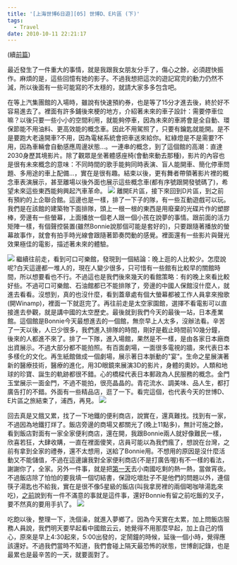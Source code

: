 ```yaml
---
title: '[上海世博6日遊][05] 世博D、E片區 (下)'
tags:
  - Travel
date: 2010-10-11 22:21:17
---
```


(續[前篇](http://blog.xuite.net/retsamsu/diary/38703701))

最近發生了一件重大的事情，就是我跟我女朋友分手了，傷心之餘，必須趕快振作。麻煩的是，這些回憶有她的影子。不過我想把這次的遊記寫完的動力仍然不減，所以後面有一些可能寫的不太穩的，就請大家多多包含吧。

在等上汽集團館的入場時，雖說有快速預約券，也是等了15分才進去後，終於好不容易進去了。裡面有許多鋪後來梗的地方，介紹著未來的車子設計：需要停車位嘛？以後只要一些小小的空間利用，就能夠停車，因為未來的車將會是全自動、環保節能不用油料、更高效能的概念車。因此不用駕照了，只要有鑰匙就能開。是不是要跑大老遠開車?不用，因為電梯系統會把車送來給你。紅綠燈是不是需要?不用，因為車輛會自動感應周邊狀態...。一連串的概念，到了這個館的高潮：直達2030身歷其境影片。除了觀眾是坐著體感座椅(會動來動去那種)，影片的內容也是很有未來概念的意味：不同時間的歌手能夠同時表演、盲人能開車、簡化停車問題、多用途的車上配備...，實在是很有趣。結束以後，更有舞者帶領著影片裡的概念車表演展示，甚至離場以後外面也展示這些概念車(都有序號跟開發號碼了)，希望未來這些東西能夠興起汽車革命。
![](http://e.blog.xuite.net/e/2/3/2/11844378/blog_1638788/txt/38758603/0.png)
離開E片區，接下來回到D片區，到之前有預約的上企聯合館。這邊也是一樣，排了一下子的隊，有一些互動遊戲可以玩。我們是在該館的建築物下面排隊，頭上一根一根的東西是用廢棄的光碟片作的塑膠棒，旁邊有一些螢幕，上面播放一個老人跟一個小孩在說夢的事情。跟前面的活力矩陣一樣，有個聲控裝置(雖然Bonnie說那個可能是套好的)，只要跟隨著播放的螢幕故事作，就會有拍手時光線會跟隨著節奏閃動的感覺。裡面還有一些影片與聲光效果極佳的電影，描述著未來的體驗。

![](http://e.blog.xuite.net/e/2/3/2/11844378/blog_1638788/txt/38758603/1.png)
繼續往前走，看到可口可樂館，發現到一個結論：晚上逛的人比較少。怎麼說呢?白天這邊都一堆人的，現在人變少很多，只可惜有一些館有比較早的關館時間，所以想要看也不行。不過這也是我們後來幾天的看館策略：有的晚上來看比較好些。不過可口可樂館、石油館都已不能排隊了，旁邊的中國人保館沒什麼人，就進去看看。沒想到，真的也沒什麼，看到蓋章處有個大螢幕都被工作人員拿來撥歌(開Winamp)，裡面一下就逛完了。再往前走是太空家園館，選擇不看電影可以直接進去參觀，就是講中國的太空歷史。最後就到我們今天的最後一站，日本產業館。這個館是Bonnie今天最想進去的一個館，無奈早上人太多，沒辦法看。辛苦了一天以後，人已少很多，我們進入排隊的時間，剛好是截止時間前10幾分鐘，後來的人都進不來了。排了一下隊，進入場館，果然是不一樣，是由各家日本廠商出資展示。不過大部分都不能拍照。有百面劇場，一面很多電視的牆，來代表日本多樣化的文化。再生紙館做成一個劇場，展示著日本脈動的"宴"。生命之星展演著新的醫療技術，醫療的進化，用3D眼鏡來展演3D的影片，身體的奧妙。人類和地球的珍寶、誕生的軌跡都很不錯。心的橋樑代表日本郵政為人民服務的概念。金門玉堂展示一面金門，不過不能拍，很亮晶晶的。青花流水、調美味、品人生，都打廣告打的不錯。外面有一些精品店，逛了一下。看完這個，也代表今天的世博D、E片區之旅結束了，浦西，再見。
![](http://e.blog.xuite.net/e/2/3/2/11844378/blog_1638788/txt/38758603/9.png)

回去真是又餓又累，找了一下地鐵的便利商店，說實在，還真難找。找到有一家，不過因為地鐵打烊了。飯店旁邊的商場又都關光了(晚上11點多)，無計可施之餘，看到飯店對面有一家全家便利商店，還在開，我跟Bonnie兩人就好像難民一樣，欣喜若狂，大肆收購，一直在裡面傻笑，店員可能以為我們瘋了，想說在台灣，之前有拿到全家的禮券，還不太想用，送給了Bonnie用。不想用的原因是沒什麼活動又不能儲值，不過在這邊讓我對全家便利商店(不是打廣告喔)有不一樣的看法，謝謝你了，全家。另外一件事，就是把[第一天](http://blog.xuite.net/retsamsu/diary/38490026)去小南國吃剩的熱一熱，當做宵夜。不過飯店除了怕怕的要我填一個切結書，保證吃壞肚子不是他們的問題以外，連個筷子湯匙也不給我，實在是很不像5星級的飯店(叫我拿房裡的兩個喝咖啡湯匙來吃)，[之前](http://blog.xuite.net/retsamsu/diary/38475287)說到有一件不滿意的事就是這件事，還好Bonnie有留之前吃飯的叉子，要不然真的要用手扒了。
![](http://e.blog.xuite.net/e/2/3/2/11844378/blog_1638788/txt/38758603/3.png)

吃飽以後，整理一下，洗個澡，就進入夢鄉了。因為今天實在太累，加上問飯店服務人員說，我們明天要早起看中國館云云，她覺得不用那麼早起，加上自己的惰心，原來是早上4:30起來，5:00出發的，定鬧鐘的時候，延後一個小時，覺得應該還好。不過我們當時不知道，我們會碰上隔天最恐怖的狀態，世博創記錄，也是最累也是最辛苦的一天，就要面對了。